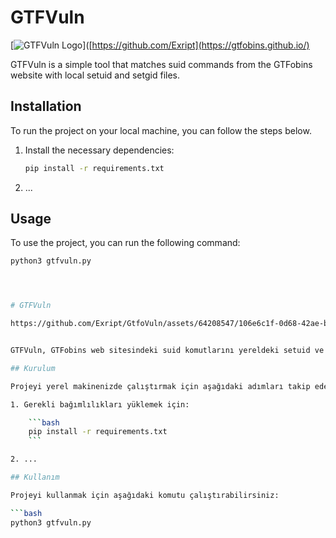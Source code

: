 # GTFVuln


[![GTFVuln Logo](https://raw.githubusercontent.com/Exript/GtfoVuln/main/assets/logo.png)]([https://github.com/Exript](https://gtfobins.github.io/)

GTFVuln is a simple tool that matches suid commands from the GTFobins website with local setuid and setgid files.

## Installation

To run the project on your local machine, you can follow the steps below.

1. Install the necessary dependencies:

    ```bash
    pip install -r requirements.txt
    ```

2. ...

## Usage

To use the project, you can run the following command:

```bash
python3 gtfvuln.py




# GTFVuln

https://github.com/Exript/GtfoVuln/assets/64208547/106e6c1f-0d68-42ae-b81b-9dc87061c079


GTFVuln, GTFobins web sitesindeki suid komutlarını yereldeki setuid ve setgid dosyaları ile eşleştiren basit bir araçtır.

## Kurulum

Projeyi yerel makinenizde çalıştırmak için aşağıdaki adımları takip edebilirsiniz.

1. Gerekli bağımlılıkları yüklemek için:

    ```bash
    pip install -r requirements.txt
    ```

2. ...

## Kullanım

Projeyi kullanmak için aşağıdaki komutu çalıştırabilirsiniz:

```bash
python3 gtfvuln.py
